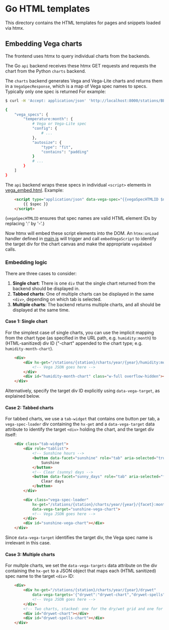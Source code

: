# Go HTML templates

This directory contains the HTML templates for pages and snippets loaded via htmx.

## Embedding Vega charts

The frontend uses htmx to query individual charts from the backends.

The Go `api` backend receives these htmx GET requests and requests the chart from
the Python `charts` backend.

The `charts` backend generates Vega and Vega-Lite charts and returns them in a `VegaSpecResponse`,
which is a map of Vega spec names to specs. Typically only one spec is returned For example:

```bash
$ curl -H 'Accept: application/json' 'http://localhost:8000/stations/BER/charts/year/2020/temperature:month'

{
    "vega_specs": {
        "temperature:month": {
            # Vega or Vega-Lite spec
            "config": {
                # ...
            },
            "autosize": {
                "type": "fit",
                "contains": "padding"
            }
            # ...
        }
    ]
}
```

The `api` backend wraps these specs in individual `<script>` elements in [vega_embed.html](./vega_embed.html).
Example:

```html
    <script type="application/json" data-vega-spec="{{vegaSpecHTMLID $name}}">
        {{ $spec }}
    </script>
```

(`vegaSpecHTMLID` ensures that spec names are valid HTML element IDs by replacing ':' by '-'.)

Now htmx will embed these script elements into the DOM. An `htmx:onLoad` handler defined
in [main.js](../web/main.js) will trigger and call `embedVegaScript` to identify the target
div for the chart canvas and make the appropriate `vegaEmbed` calls.

### Embedding logic

There are three cases to consider:

1. **Single chart**: There is one `div` that the single chart returned from the backend should
   be displayed in.
2. **Tabbed charts**: One of multiple charts can be displayed in the same `<div>`,
   depending on which tab is selected.
3. **Multiple charts**: The backend returns multiple charts, and all should be displayed
   at the same time.

#### Case 1: Single chart

For the simplest case of single charts, you can use the implicit mapping from
the chart type (as specified in the URL path, e.g. `humidity:month`)
to (HTML-sanitized) div ID ("-chart" appended to the chart type; e.g. `humidity-month-chart`).

```html
    <div>
        <div hx-get="/stations/{station}/charts/year/{year}/humidity:month">
            <!-- Vega JSON goes here -->
        </div>
        <div id="humidity-month-chart" class="w-full overflow-hidden"></div>
    </div>
```

Alternatively, specify the target div ID explicitly using `data-vega-target`, as explained below.

#### Case 2: Tabbed charts

For tabbed charts, we use a `tab-widget` that contains one button per tab,
a `vega-spec-loader` div containing the `hx-get` and
a `data-vega-target` data attribute to identify the target `<div>` holding the
chart, and the target div itself:

```html
    <div class="tab-widget">
        <div role="tablist">
            <!-- Sunshine hours -->
            <button data-facet="sunshine" role="tab" aria-selected="true">
                Sunshine
            </button>
            <!-- Clear (sunny) days -->
            <button data-facet="sunny_days" role="tab" aria-selected="false">
                Clear days
            </button>
        </div>

        <div class="vega-spec-loader" 
            hx-get="/stations/{station}/charts/year/{year}/{facet}:month" hx-ext="path-params"
            data-vega-target="sunshine-vega-chart">
            <!-- Vega JSON goes here -->
        </div>
        <div id="sunshine-vega-chart"></div>
    </div>
```

Since `data-vega-target` identifies the target div, the Vega spec name is irrelevant in this case.

#### Case 3: Multiple charts

For multple charts, we set the `data-vega-targets` data attribute on the div containing the
`hx-get` to a JSON object that maps each (HTML sanitized) spec name to the target `<div>` ID:

```html
    <div>
        <div hx-get="/stations/{station}/charts/year/{year}/drywet"
            data-vega-targets='{"drywet":"drywet-chart","drywet-spells":"drywet-spells-chart"}'>
            <!-- Vega JSON goes here -->
        </div>
        <!-- Two charts, stacked: one for the dry/wet grid and one for the dry/wet spell bars. -->
        <div id="drywet-chart"></div>
        <div id="drywet-spells-chart"></div>
    </div>
```
